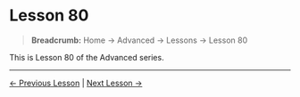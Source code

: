 # Lesson 80

> **Breadcrumb:** Home → Advanced → Lessons → Lesson 80

This is Lesson 80 of the Advanced series.

---

[← Previous Lesson](lesson_79.md) | [Next Lesson →](lesson_81.md)
